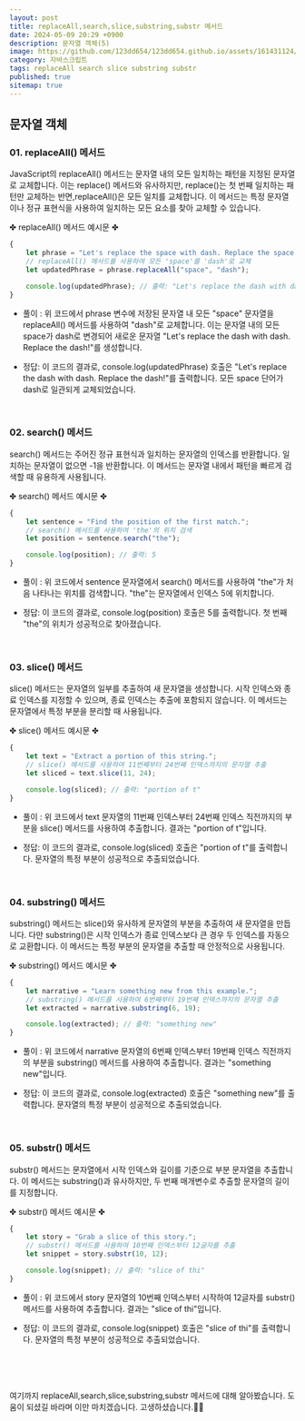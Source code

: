 ```yaml
---
layout: post
title: replaceAll,search,slice,substring,substr 메서드
date: 2024-05-09 20:29 +0900
description: 문자열 객체(5)
image: https://github.com/123dd654/123dd654.github.io/assets/161431124/7fd53c67-615b-4009-89d7-9753b23aef02
category: 자바스크립트
tags: replaceAll search slice substring substr
published: true
sitemap: true
---
```



## 문자열 객체<br />

### 01. replaceAll() 메서드              
JavaScript의 replaceAll() 메서드는 문자열 내의 모든 일치하는 패턴을 지정된 문자열로 교체합니다.
이는 replace() 메서드와 유사하지만, replace()는 첫 번째 일치하는 패턴만 교체하는 반면,replaceAll()은 모든 일치를 교체합니다.
이 메서드는 특정 문자열이나 정규 표현식을 사용하여 일치하는 모든 요소를 찾아 교체할 수 있습니다.

✤ replaceAll() 메서드 예시문 ✤

````javascript 
{
    let phrase = "Let's replace the space with dash. Replace the space!";
    // replaceAll() 메서드를 사용하여 모든 'space'를 'dash'로 교체
    let updatedPhrase = phrase.replaceAll("space", "dash");

    console.log(updatedPhrase); // 출력: "Let's replace the dash with dash. Replace the dash!"
}
````

* 풀이 :
위 코드에서 phrase 변수에 저장된 문자열 내 모든 "space" 문자열을 replaceAll() 메서드를 사용하여 "dash"로 교체합니다.
이는 문자열 내의 모든 space가 dash로 변경되어 새로운 문자열 "Let's replace the dash with dash. Replace the dash!"를 생성합니다.

* 정답:
이 코드의 결과로, console.log(updatedPhrase) 호출은 "Let's replace the dash with dash. Replace the dash!"를 출력합니다.
모든 space 단어가 dash로 일관되게 교체되었습니다.

<br />

### 02. search() 메서드              
search() 메서드는 주어진 정규 표현식과 일치하는 문자열의 인덱스를 반환합니다.
일치하는 문자열이 없으면 -1을 반환합니다. 이 메서드는 문자열 내에서 패턴을 빠르게 검색할 때 유용하게 사용됩니다.

✤ search() 메서드 예시문 ✤

````javascript 
{
    let sentence = "Find the position of the first match.";
    // search() 메서드를 사용하여 'the'의 위치 검색
    let position = sentence.search("the");

    console.log(position); // 출력: 5
}
````

* 풀이 :
위 코드에서 sentence 문자열에서 search() 메서드를 사용하여 "the"가 처음 나타나는 위치를 검색합니다.
"the"는 문자열에서 인덱스 5에 위치합니다.

* 정답:
이 코드의 결과로, console.log(position) 호출은 5를 출력합니다.
첫 번째 "the"의 위치가 성공적으로 찾아졌습니다.

<br />

### 03. slice() 메서드            
slice() 메서드는 문자열의 일부를 추출하여 새 문자열을 생성합니다.
시작 인덱스와 종료 인덱스를 지정할 수 있으며, 종료 인덱스는 추출에 포함되지 않습니다.
이 메서드는 문자열에서 특정 부분을 분리할 때 사용됩니다.

✤ slice() 메서드 예시문 ✤

````javascript 
{
    let text = "Extract a portion of this string.";
    // slice() 메서드를 사용하여 11번째부터 24번째 인덱스까지의 문자열 추출
    let sliced = text.slice(11, 24);

    console.log(sliced); // 출력: "portion of t"
}
````

* 풀이 :
위 코드에서 text 문자열의 11번째 인덱스부터 24번째 인덱스 직전까지의 부분을 slice() 메서드를 사용하여 추출합니다.
결과는 "portion of t"입니다.

* 정답:
이 코드의 결과로, console.log(sliced) 호출은 "portion of t"를 출력합니다.
문자열의 특정 부분이 성공적으로 추출되었습니다.

<br />

### 04. substring() 메서드            
substring() 메서드는 slice()와 유사하게 문자열의 부분을 추출하여 새 문자열을 만듭니다.
다만 substring()은 시작 인덱스가 종료 인덱스보다 큰 경우 두 인덱스를 자동으로 교환합니다.
이 메서드는 특정 부분의 문자열을 추출할 때 안정적으로 사용됩니다.

✤ substring() 메서드 예시문 ✤

````javascript 
{
    let narrative = "Learn something new from this example.";
    // substring() 메서드를 사용하여 6번째부터 19번째 인덱스까지의 문자열 추출
    let extracted = narrative.substring(6, 19);

    console.log(extracted); // 출력: "something new"
}
````

* 풀이 :
위 코드에서 narrative 문자열의 6번째 인덱스부터 19번째 인덱스 직전까지의 부분을 substring() 메서드를 사용하여 추출합니다.
결과는 "something new"입니다.

* 정답:
이 코드의 결과로, console.log(extracted) 호출은 "something new"를 출력합니다.
문자열의 특정 부분이 성공적으로 추출되었습니다.

<br />

### 05. substr() 메서드            
substr() 메서드는 문자열에서 시작 인덱스와 길이를 기준으로 부분 문자열을 추출합니다.
이 메서드는 substring()과 유사하지만, 두 번째 매개변수로 추출할 문자열의 길이를 지정합니다.

✤ substr() 메서드 예시문 ✤

````javascript 
{
    let story = "Grab a slice of this story.";
    // substr() 메서드를 사용하여 10번째 인덱스부터 12글자를 추출
    let snippet = story.substr(10, 12);

    console.log(snippet); // 출력: "slice of thi"
}
````

* 풀이 :
위 코드에서 story 문자열의 10번째 인덱스부터 시작하여 12글자를 substr() 메서드를 사용하여 추출합니다.
결과는 "slice of thi"입니다.

* 정답:
이 코드의 결과로, console.log(snippet) 호출은 "slice of thi"를 출력합니다.
문자열의 특정 부분이 성공적으로 추출되었습니다.

<br />
<br />
<br />

여기까지 replaceAll,search,slice,substring,substr 메서드에 대해 알아봤습니다.
도움이 되셨길 바라며 이만 마치겠습니다.
고생하셨습니다.🫶😊